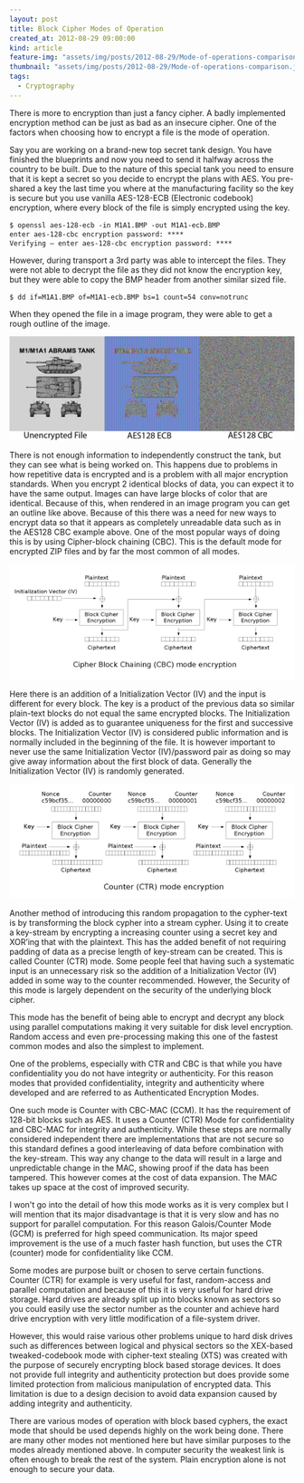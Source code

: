 ```yaml
---
layout: post
title: Block Cipher Modes of Operation
created_at: 2012-08-29 09:00:00
kind: article
feature-img: "assets/img/posts/2012-08-29/Mode-of-operations-comparison.jpg"
thumbnail: "assets/img/posts/2012-08-29/Mode-of-operations-comparison.jpg"
tags:
  - Cryptography
---
```

There is more to encryption than just a fancy cipher. A badly implemented encryption method can be just as bad as an insecure cipher. One of the factors when choosing how to encrypt a file is the mode of operation.

Say you are working on a brand-new top secret tank design. You have finished the blueprints and now you need to send it halfway across the country to be built. Due to the nature of this special tank you need to ensure that it is kept a secret so you decide to encrypt the plans with AES.
You pre-shared a key the last time you where at the manufacturing facility so the key is secure but you use vanilla AES-128-ECB (Electronic codebook) encryption, where every block of the file is simply encrypted using the key.

    $ openssl aes-128-ecb -in M1A1.BMP -out M1A1-ecb.BMP
    enter aes-128-cbc encryption password: ****
    Verifying – enter aes-128-cbc encryption password: ****

However, during transport a 3rd party was able to intercept the files. They were not able to decrypt the file as they did not know the encryption key, but they were able to copy the BMP header from another similar sized file.

    $ dd if=M1A1.BMP of=M1A1-ecb.BMP bs=1 count=54 conv=notrunc

When they opened the file in a image program, they were able to get a rough outline of the image.

![Cipher Modes](/assets/img/posts/2012-08-29/Mode-of-operations-comparison.jpg)

<!-- more -->

There is not enough information to independently construct the tank, but they can see what is being worked on. This happens due to problems in how repetitive data is encrypted and is a problem with all major encryption standards. When you encrypt 2 identical blocks of data, you can expect it to have the same output. Images can have large blocks of color that are identical. Because of this, when rendered in an image program you can get an outline like above.
Because of this there was a need for new ways to encrypt data so that it appears as completely unreadable data such as in the AES128 CBC example above. One of the most popular ways of doing this is by using Cipher-block chaining (CBC). This is the default mode for encrypted ZIP files and by far the most common of all modes.

![Cipher Modes](/assets/img/posts/2012-08-29/Cbc_encryption.png)

Here there is an addition of a Initialization Vector (IV) and the input is different for every block. The key is a product of the previous data so similar plain-text blocks do not equal the same encrypted blocks. The Initialization Vector (IV) is added as to guarantee uniqueness for the first and successive blocks. The Initialization Vector (IV) is considered public information and is normally included in the beginning of the file. It is however important to never use the same Initialization Vector (IV)/password pair as doing so may give away information about the first block of data. Generally the Initialization Vector (IV) is randomly generated.

![Cipher Modes](/assets/img/posts/2012-08-29/Ctr_encryption.png)

Another method of introducing this random propagation to the cypher-text is by transforming the block cypher into a stream cypher. Using it to create a key-stream by encrypting a increasing counter using a secret key and XOR’ing that with the plaintext. This has the added benefit of not requiring padding of data as a precise length of key-stream can be created. This is called Counter (CTR) mode. Some people feel that having such a systematic input is an unnecessary risk so the addition of a Initialization Vector (IV) added in some way to the counter recommended. However, the Security of this mode is largely dependent on the security of the underlying block cipher.

This mode has the benefit of being able to encrypt and decrypt any block using parallel computations making it very suitable for disk level encryption. Random access and even pre-processing making this one of the fastest common modes and also the simplest to implement.

One of the problems, especially with CTR and CBC is that while you have confidentiality you do not have integrity or authenticity. For this reason modes that provided confidentiality, integrity and authenticity where developed and are referred to as Authenticated Encryption Modes.

One such mode is Counter with CBC-MAC (CCM). It has the requirement of 128-bit blocks such as AES. It uses a Counter (CTR) Mode for confidentiality and CBC-MAC for integrity and authenticity. While these steps are normally considered independent there are implementations that are not secure so this standard defines a good interleaving of data before combination with the key-stream. This way any change to the data will result in a large and unpredictable change in the MAC, showing proof if the data has been tampered. This however comes at the cost of data expansion. The MAC takes up space at the cost of improved security.

I won't go into the detail of how this mode works as it is very complex but I will mention that its major disadvantage is that it is very slow and has no support for parallel computation. For this reason Galois/Counter Mode (GCM) is preferred for high speed communication. Its major speed improvement is the use of a much faster hash function, but uses the CTR (counter) mode for confidentiality like CCM.

Some modes are purpose built or chosen to serve certain functions. Counter (CTR) for example is very useful for fast, random-access and parallel computation and because of this it is very useful for hard drive storage. Hard drives are already split up into blocks known as sectors so you could easily use the sector number as the counter and achieve hard drive encryption with very little modification of a file-system driver.

However, this would raise various other problems unique to hard disk drives such as differences between logical and physical sectors so the XEX-based tweaked-codebook mode with cipher-text stealing (XTS) was created with the purpose of securely encrypting block based storage devices. It does not provide full integrity and authenticity protection but does provide some limited protection from malicious manipulation of encrypted data. This limitation is due to a design decision to avoid data expansion caused by adding integrity and authenticity.

There are various modes of operation with block based cyphers, the exact mode that should be used depends highly on the work being done. There are many other modes not mentioned here but have similar purposes to the modes already mentioned above. In computer security the weakest link is often enough to break the rest of the system. Plain encryption alone is not enough to secure your data.
